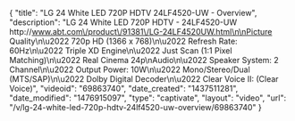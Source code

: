 {
    "title": "LG 24 White LED 720P HDTV 24LF4520-UW - Overview",
    "description": "LG 24  White LED 720P HDTV - 24LF4520-UW http:\/\/www.abt.com\/product\/91381\/LG-24LF4520UW.html\n\nPicture Quality\n\u2022 720p HD (1366 x 768)\n\u2022 Refresh Rate: 60Hz\n\u2022 Triple XD Engine\n\u2022 Just Scan (1:1 Pixel Matching)\n\u2022 Real Cinema 24p\nAudio\n\u2022 Speaker System: 2 Channel\n\u2022 Output Power: 10W\n\u2022 Mono\/Stereo\/Dual (MTS\/SAP)\n\u2022 Dolby Digital Decoder\n\u2022 Clear Voice II: (Clear Voice)",
    "videoid": "69863740",
    "date_created": "1437511281",
    "date_modified": "1476915097",
    "type": "captivate",
    "layout": "video",
    "url": "\/v\/lg-24-white-led-720p-hdtv-24lf4520-uw-overview\/69863740"
}